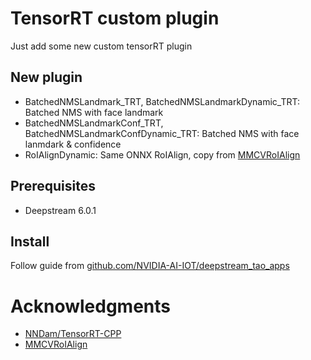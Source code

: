 # TensorRT custom plugin

Just add some new custom tensorRT plugin

## New plugin

- BatchedNMSLandmark_TRT, BatchedNMSLandmarkDynamic_TRT: Batched NMS with face landmark
- BatchedNMSLandmarkConf_TRT, BatchedNMSLandmarkConfDynamic_TRT: Batched NMS with face lanmdark & confidence
- RoIAlignDynamic: Same ONNX RoIAlign, copy from [MMCVRoIAlign](https://github.com/open-mmlab/mmdeploy)

## Prerequisites

- Deepstream 6.0.1

## Install

Follow guide from [github.com/NVIDIA-AI-IOT/deepstream_tao_apps](https://github.com/NVIDIA-AI-IOT/deepstream_tao_apps/blob/master/TRT-OSS/x86/README.md)

# Acknowledgments

- [NNDam/TensorRT-CPP](https://github.com/NNDam/TensorRT-CPP)
- [MMCVRoIAlign](https://github.com/open-mmlab/mmdeploy)
